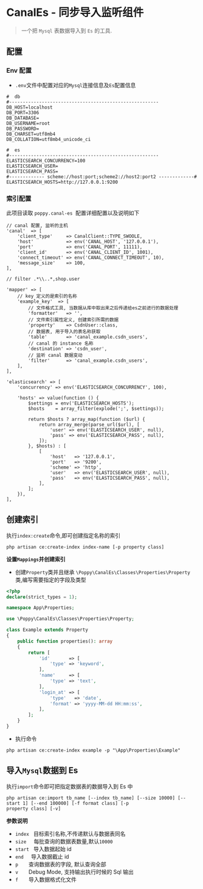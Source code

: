 # CanalEs - 同步导入监听组件

> 一个把 `Mysql` 表数据导入到 `Es` 的工具.

## 配置

### Env 配置

-   `.env`文件中配置对应的`Mysql`连接信息及`Es`配置信息

```
#  db
#-------------------------------------------------------
DB_HOST=localhost
DB_PORT=3306
DB_DATABASE=
DB_USERNAME=root
DB_PASSWORD=
DB_CHARSET=utf8mb4
DB_COLLATION=utf8mb4_unicode_ci

#  es
#-------------------------------------------------------
ELASTICSEARCH_CONCURRENCY=100
ELASTICSEARCH_USER=
ELASTICSEARCH_PASS=
#------------- scheme://host:port;scheme2://host2:port2 -------------#
ELASTICSEARCH_HOSTS=http://127.0.0.1:9200
```

### 索引配置

此项目读取 `poppy.canal-es`  配置详细配置以及说明如下

```
// canal 配置, 监听的主机
'canal'  => [
    'client_type'     => CanalClient::TYPE_SWOOLE,
    'host'            => env('CANAL_HOST', '127.0.0.1'),
    'port'            => env('CANAL_PORT', 11111),
    'client_id'       => env('CANAL_CLIENT_ID', 1001),
    'connect_timeout' => env('CANAL_CONNECT_TIMEOUT', 10),
    'message_size'    => 100,
],

// filter .*\\..*,shop.user

'mapper' => [
    // key 定义的是索引的名称
    'example_key'  => [
        // 文件格式工具, 当数据从库中取出来之后传递给es之前进行的数据处理
        'formatter'   => '',
        // 文件索引属性定义, 创建索引所需的数据
        'property'    => CsdnUser::class,
        // 数据表, 用于导入的表名称获取
        'table'       => 'canal_example.csdn_users',
        // canal 的 instance 名称
        'destination' => 'csdn_user',
        // 监听 canal 数据变动
        'filter'      => 'canal_example.csdn_users',
    ],
],

'elasticsearch' => [
    'concurrency' => env('ELASTICSEARCH_CONCURRENCY', 100),

    'hosts' => value(function () {
        $settings = env('ELASTICSEARCH_HOSTS');
        $hosts    = array_filter(explode(';', $settings));

        return $hosts ? array_map(function ($url) {
            return array_merge(parse_url($url), [
                'user' => env('ELASTICSEARCH_USER', null),
                'pass' => env('ELASTICSEARCH_PASS', null),
            ]);
        }, $hosts) : [
            [
                'host'   => '127.0.0.1',
                'port'   => '9200',
                'scheme' => 'http',
                'user'   => env('ELASTICSEARCH_USER', null),
                'pass'   => env('ELASTICSEARCH_PASS', null),
            ],
        ];
    }),
],
```

## 创建索引

执行`index:create`命令,即可创建指定名称的索引

```shell
php artisan ce:create-index index-name [-p property class]
```

**设置`Mappings`并创建索引**

-   创建`Property`类并且继承 `\Poppy\CanalEs\Classes\Properties\Property` 类,编写需要指定的字段及类型

```php
<?php
declare(strict_types = 1);

namespace App\Properties;

use \Poppy\CanalEs\Classes\Properties\Property;

class Example extends Property
{
    public function properties(): array
    {
        return [
            'id'       => [
                'type' => 'keyword',
            ],
            'name'     => [
                'type' => 'text',
            ],
            'login_at' => [
                'type'   => 'date',
                'format' => 'yyyy-MM-dd HH:mm:ss',
            ],
        ];
    }
}
```

-   执行命令

```shell
php artisan ce:create-index example -p "\App\Properties\Example"
```

## 导入`Mysql`数据到 Es

执行`import`命令即可把指定数据表的数据导入到 Es 中

```shell
php artisan ce:import tb_name [--index tb_name] [--size 10000] [--start 1] [--end 100000] [-f format class] [-p
property class] [-v]
```

**参数说明**

-   `index`   目标索引名称,不传递默认与数据表同名
-   `size`     每批查询的数据表数量,默认`10000`
-   `start`   导入数据起始 id
-   `end`     导入数据截止 id
-   `p`       查询数据表的字段, 默认查询全部
-   `v`       Debug Mode, 支持输出执行时候的 Sql 输出
-   `f`       导入数据格式化文件
